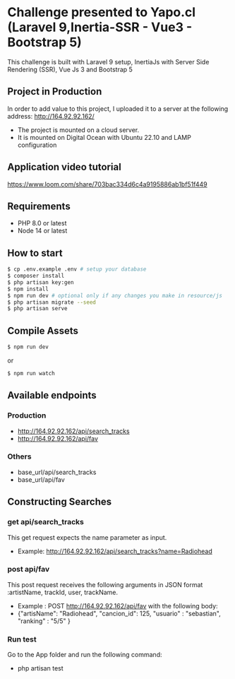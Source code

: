 # Challenge presented to Yapo.cl (Laravel 9,Inertia-SSR - Vue3 - Bootstrap 5)

This challenge is built  with Laravel 9 setup, InertiaJs with Server Side Rendering (SSR), Vue Js 3 and Bootstrap 5

## Project in Production

In order to add value to this project, I uploaded it to a server at the following address:
http://164.92.92.162/
- The project is mounted on a cloud server.
- It is mounted on Digital Ocean with Ubuntu 22.10 and LAMP configuration

## Application video tutorial 
https://www.loom.com/share/703bac334d6c4a9195886ab1bf51f449

## Requirements

* PHP 8.0 or latest
* Node 14 or latest

## How to start 

```bash
$ cp .env.example .env # setup your database
$ composer install
$ php artisan key:gen
$ npm install
$ npm run dev # optional only if any changes you make in resource/js
$ php artisan migrate --seed
$ php artisan serve
```

## Compile Assets

```bash
$ npm run dev
```

or

```bash
$ npm run watch
```


## Available endpoints
### Production
* http://164.92.92.162/api/search_tracks
* http://164.92.92.162/api/fav

### Others
* base_url/api/search_tracks
* base_url/api/fav

## Constructing Searches
### get api/search_tracks
This get request expects the name parameter as input.
* Example: http://164.92.92.162/api/search_tracks?name=Radiohead

### post api/fav
This post request receives the following arguments in JSON format :artistName, trackId, user, trackName.
* Example : POST http://164.92.92.162/api/fav  with the following body:
* {"artisName": "Radiohead",
"cancion_id": 125,
"usuario" : "sebastian",
"ranking" : "5/5"
}

### Run test
Go to the App folder and run the following command:
* php artisan test
